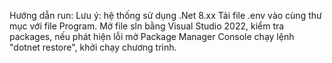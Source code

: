 Hướng dẫn run:
Lưu ý: hệ thống sử dụng .Net 8.xx
Tải file .env vào cùng thư mục với file Program.
Mở file sln bằng Visual Studio 2022, kiểm tra packages, nếu phát hiện lỗi mở Package Manager Console chạy lệnh "dotnet restore", khởi chạy chương trình.
